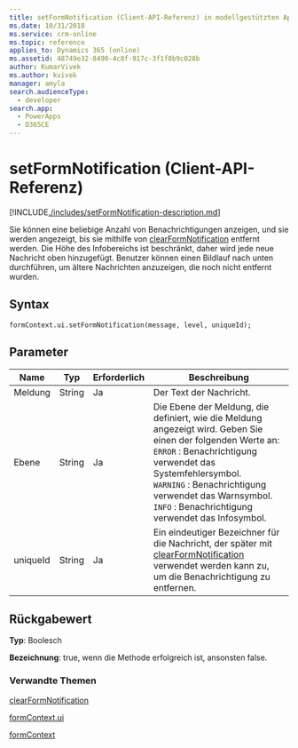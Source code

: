 ```yaml
---
title: setFormNotification (Client-API-Referenz) in modellgestützten Apps | MicrosoftDocs
ms.date: 10/31/2018
ms.service: crm-online
ms.topic: reference
applies_to: Dynamics 365 (online)
ms.assetid: 48749e32-8490-4c8f-917c-3f1f8b9c028b
author: KumarVivek
ms.author: kvivek
manager: amyla
search.audienceType:
  - developer
search.app:
  - PowerApps
  - D365CE
---
```

# <a name="setformnotification-client-api-reference"></a>setFormNotification (Client-API-Referenz)



[!INCLUDE[./includes/setFormNotification-description.md](./includes/setFormNotification-description.md)]

Sie können eine beliebige Anzahl von Benachrichtigungen anzeigen, und sie werden angezeigt, bis sie mithilfe von [clearFormNotification](clearFormNotification.md) entfernt werden. Die Höhe des Infobereichs ist beschränkt, daher wird jede neue Nachricht oben hinzugefügt. Benutzer können einen Bildlauf nach unten durchführen, um ältere Nachrichten anzuzeigen, die noch nicht entfernt wurden.

## <a name="syntax"></a>Syntax

`formContext.ui.setFormNotification(message, level, uniqueId);`

## <a name="parameter"></a>Parameter

|Name|Typ|Erforderlich|Beschreibung|
|--|--|--|--|
|Meldung|String|Ja|Der Text der Nachricht.|
|Ebene|String|Ja|Die Ebene der Meldung, die definiert, wie die Meldung angezeigt wird. Geben Sie einen der folgenden Werte an:<br>`ERROR` : Benachrichtigung verwendet das Systemfehlersymbol.<br/>`WARNING` : Benachrichtigung verwendet das Warnsymbol.<br/>`INFO` : Benachrichtigung verwendet das Infosymbol.|
|uniqueId|String|Ja|Ein eindeutiger Bezeichner für die Nachricht, der später mit [clearFormNotification](clearFormNotification.md) verwendet werden kann zu, um die Benachrichtigung zu entfernen.|

## <a name="return-value"></a>Rückgabewert

**Typ**: Boolesch

**Bezeichnung**: true, wenn die Methode erfolgreich ist, ansonsten false. 


### <a name="related-topics"></a>Verwandte Themen

[clearFormNotification](clearFormNotification.md)

[formContext.ui](../formContext-ui.md)

[formContext](../../clientapi-form-context.md)

